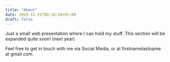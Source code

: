 ```yaml
---
title: "About"
date: 2019-12-31T00:18:58+01:00
draft: false
---
```



Just a small web presentation where I can hold my stuff. This section will be 
expanded quite soon! (next year)

Feel free to get in touch with me via Social Media, or at firstnamelastname at 
gmail.com.
